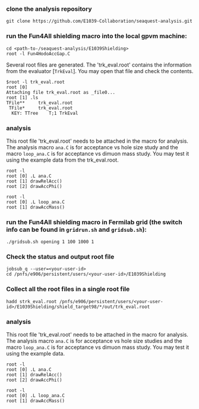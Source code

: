 
### clone the analysis repository
```
git clone https://github.com/E1039-Collaboration/seaquest-analysis.git
```

### run the Fun4All  shielding macro into the local gpvm machine:
```
cd <path-to-/seaquest-analysis/E1039Shielding>
root -l Fun4HodoAccGap.C
```
Several root files are generated.
The 'trk_eval.root' contains the information from the evaluator [`TrkEval`]. You may open that file and check the contents.

```
$root -l trk_eval.root 
root [0] 
Attaching file trk_eval.root as _file0...
root [1] .ls
TFile**		trk_eval.root	
 TFile*		trk_eval.root	
  KEY: TTree	T;1	TrkEval
```

### analysis
This root file 'trk_eval.root' needs to be attached in the macro  for analysis. The analysis macro  `ana.C` is for acceptance vs hole size study and the macro `loop_ana.C` is for acceptance vs dimuon mass study. You may test it using the example data from the trk_eval.root.
```
root -l
root [0] .L ana.C 
root [1] drawRelAcc()
root [2] drawAccPhi()
```

```
root -l
root [0] .L loop_ana.C 
root [1] drawAccMass()
```

### run the Fun4All  shielding macro in Fermilab grid (the switch info can be found in `gridrun.sh` and `gridsub.sh`):

```
./gridsub.sh opening 1 100 1000 1
```
### Check the status and  output root file

```
jobsub_q --user=<your-user-id>
cd /pnfs/e906/persistent/users/<your-user-id>/E1039Shielding

```
### Collect all the root files in a single root file

```hadd strk_eval.root /pnfs/e906/persistent/users/<your-user-id>/E1039Shielding/shield_target98/*/out/trk_eval.root ```

### analysis
This root file 'trk_eval.root' needs to be attached in the macro  for analysis. The analysis macro  `ana.C` is for acceptance vs hole size studies and the macro `loop_ana.C` is for acceptance vs dimuon mass study. You may test it using the example data.
```
root -l
root [0] .L ana.C 
root [1] drawRelAcc()
root [2] drawAccPhi()
```

```
root -l
root [0] .L loop_ana.C 
root [1] drawAccMass()
```
